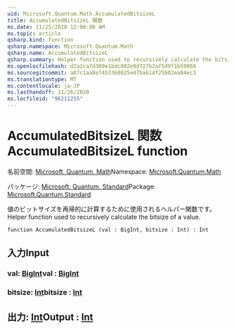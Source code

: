 ```yaml
---
uid: Microsoft.Quantum.Math.AccumulatedBitsizeL
title: AccumulatedBitsizeL 関数
ms.date: 11/25/2020 12:00:00 AM
ms.topic: article
qsharp.kind: function
qsharp.namespace: Microsoft.Quantum.Math
qsharp.name: AccumulatedBitsizeL
qsharp.summary: Helper function used to recursively calculate the bitsize of a value.
ms.openlocfilehash: d2a2ca7d309e1bdc002e9d727b2af549f1b59868
ms.sourcegitcommit: a87c1aa8e7453360025e47ba614f25b02ea84ec3
ms.translationtype: MT
ms.contentlocale: ja-JP
ms.lasthandoff: 11/26/2020
ms.locfileid: "96211255"
---
```

# <a name="accumulatedbitsizel-function"></a><span data-ttu-id="6765a-102">AccumulatedBitsizeL 関数</span><span class="sxs-lookup"><span data-stu-id="6765a-102">AccumulatedBitsizeL function</span></span>

<span data-ttu-id="6765a-103">名前空間: [Microsoft. Quantum. Math](xref:Microsoft.Quantum.Math)</span><span class="sxs-lookup"><span data-stu-id="6765a-103">Namespace: [Microsoft.Quantum.Math](xref:Microsoft.Quantum.Math)</span></span>

<span data-ttu-id="6765a-104">パッケージ: [Microsoft. Quantum. Standard](https://nuget.org/packages/Microsoft.Quantum.Standard)</span><span class="sxs-lookup"><span data-stu-id="6765a-104">Package: [Microsoft.Quantum.Standard](https://nuget.org/packages/Microsoft.Quantum.Standard)</span></span>


<span data-ttu-id="6765a-105">値のビットサイズを再帰的に計算するために使用されるヘルパー関数です。</span><span class="sxs-lookup"><span data-stu-id="6765a-105">Helper function used to recursively calculate the bitsize of a value.</span></span>

```qsharp
function AccumulatedBitsizeL (val : BigInt, bitsize : Int) : Int
```


## <a name="input"></a><span data-ttu-id="6765a-106">入力</span><span class="sxs-lookup"><span data-stu-id="6765a-106">Input</span></span>

### <a name="val--bigint"></a><span data-ttu-id="6765a-107">val: [BigInt](xref:microsoft.quantum.lang-ref.bigint)</span><span class="sxs-lookup"><span data-stu-id="6765a-107">val : [BigInt](xref:microsoft.quantum.lang-ref.bigint)</span></span>




### <a name="bitsize--int"></a><span data-ttu-id="6765a-108">bitsize: [Int](xref:microsoft.quantum.lang-ref.int)</span><span class="sxs-lookup"><span data-stu-id="6765a-108">bitsize : [Int](xref:microsoft.quantum.lang-ref.int)</span></span>





## <a name="output--int"></a><span data-ttu-id="6765a-109">出力: [Int](xref:microsoft.quantum.lang-ref.int)</span><span class="sxs-lookup"><span data-stu-id="6765a-109">Output : [Int](xref:microsoft.quantum.lang-ref.int)</span></span>

